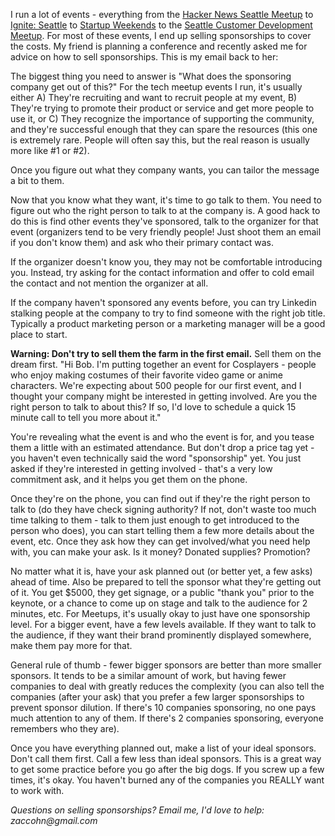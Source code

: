 I run a lot of events - everything from the [Hacker News Seattle Meetup](http://www.meetup.com/HackerNewsSeattleMeetup/ "Hacker News Seattle Meetup") to [Ignite: Seattle](http://www.igniteseattle.com "Ignite Seattle") to [Startup Weekends](http://www.startupweekend.org "Startup Weekend") to the [Seattle Customer Development Meetup](http://www.meetup.com/Seattle-Customer-Development-Meetup/ "Seattle Customer Development Meetup"). For most of these events, I end up selling sponsorships to cover the costs. My friend is planning a conference and recently asked me for advice on how to sell sponsorships. This is my email back to her:

The biggest thing you need to answer is "What does the sponsoring company get out of this?" For the tech meetup events I run, it's usually either A) They're recruiting and want to recruit people at my event, B) They're trying to promote their product or service and get more people to use it, or C) They recognize the importance of supporting the community, and they're successful enough that they can spare the resources (this one is extremely rare. People will often say this, but the real reason is usually more like #1 or #2).

Once you figure out what they company wants, you can tailor the message a bit to them.

Now that you know what they want, it's time to go talk to them. You need to figure out who the right person to talk to at the company is. A good hack to do this is find other events they've sponsored, talk to the organizer for that event (organizers tend to be very friendly people! Just shoot them an email if you don't know them) and ask who their primary contact was.

If the organizer doesn't know you, they may not be comfortable introducing you. Instead, try asking for the contact information and offer to cold email the contact and not mention the organizer at all.

If the company haven't sponsored any events before, you can try Linkedin stalking people at the company to try to find someone with the right job title. Typically a product marketing person or a marketing manager will be a good place to start.

**Warning: Don't try to sell them the farm in the first email.** Sell them on the dream first. "Hi Bob. I'm putting together an event for Cosplayers - people who enjoy making costumes of their favorite video game or anime characters. We're expecting about 500 people for our first event, and I thought your company might be interested in getting involved. Are you the right person to talk to about this? If so, I'd love to schedule a quick 15 minute call to tell you more about it."

You're revealing what the event is and who the event is for, and you tease them a little with an estimated attendance. But don't drop a price tag yet - you haven't even technically said the word "sponsorship" yet. You just asked if they're interested in getting involved - that's a very low commitment ask, and it helps you get them on the phone.

Once they're on the phone, you can find out if they're the right person to talk to (do they have check signing authority? If not, don't waste too much time talking to them - talk to them just enough to get introduced to the person who does), you can start telling them a few more details about the event, etc. Once they ask how they can get involved/what you need help with, you can make your ask. Is it money? Donated supplies? Promotion?

No matter what it is, have your ask planned out (or better yet, a few asks) ahead of time. Also be prepared to tell the sponsor what they're getting out of it. You get $5000, they get signage, or a public "thank you" prior to the keynote, or a chance to come up on stage and talk to the audience for 2 minutes, etc. For Meetups, it's usually okay to just have one sponsorship level. For a bigger event, have a few levels available. If they want to talk to the audience, if they want their brand prominently displayed somewhere, make them pay more for that.

General rule of thumb - fewer bigger sponsors are better than more smaller sponsors. It tends to be a similar amount of work, but having fewer companies to deal with greatly reduces the complexity (you can also tell the companies (after your ask) that you prefer a few larger sponsorships to prevent sponsor dilution. If there's 10 companies sponsoring, no one pays much attention to any of them. If there's 2 companies sponsoring, everyone remembers who they are).

Once you have everything planned out, make a list of your ideal sponsors. Don't call them first. Call a few less than ideal sponsors. This is a great way to get some practice before you go after the big dogs. If you screw up a few times, it's okay. You haven't burned any of the companies you REALLY want to work with.

_Questions on selling sponsorships? Email me, I'd love to help: zaccohn@gmail.com_